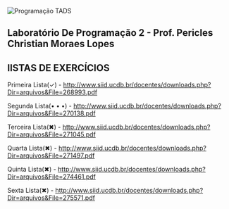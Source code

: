 ![Programação TADS](https://yt3.ggpht.com/a-/ACSszfEfrSyJHu5xU3drsoyyS6-fT3FGjEGuXRpD9g=s900-mo-c-c0xffffffff-rj-k-no)

Laboratório De Programação 2 - Prof. Pericles Christian Moraes Lopes
-
lISTAS DE EXERCÍCIOS
-
Primeira Lista(✓) - http://www.siid.ucdb.br/docentes/downloads.php?Dir=arquivos&File=268993.pdf

Segunda Lista(• • •) - http://www.siid.ucdb.br/docentes/downloads.php?Dir=arquivos&File=270138.pdf

Terceira Lista(✖) - http://www.siid.ucdb.br/docentes/downloads.php?Dir=arquivos&File=271045.pdf

Quarta Lista(✖) - http://www.siid.ucdb.br/docentes/downloads.php?Dir=arquivos&File=271497.pdf

Quinta Lista(✖) - http://www.siid.ucdb.br/docentes/downloads.php?Dir=arquivos&File=274461.pdf

Sexta Lista(✖) - http://www.siid.ucdb.br/docentes/downloads.php?Dir=arquivos&File=275571.pdf
